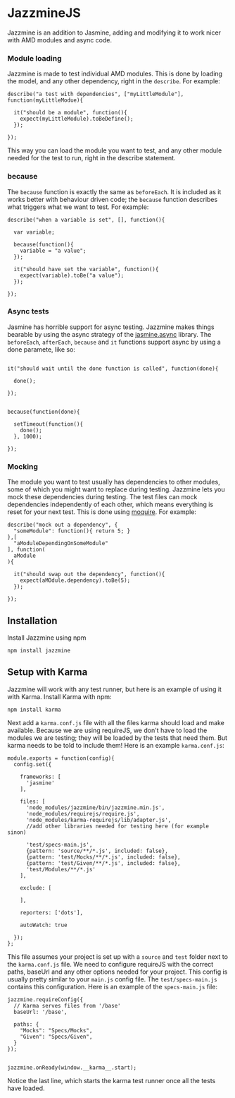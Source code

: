 # JazzmineJS

Jazzmine is an addition to Jasmine, adding and modifying it to work nicer with AMD modules and async code. 

### Module loading

Jazzmine is made to test individual AMD modules. This is done by loading the model, and any other dependency, right in the `describe`. For example:

```
describe("a test with dependencies", ["myLittleModule"], function(myLittleModue){
  
  it("should be a module", function(){
    expect(myLittleModule).toBeDefine();
  });

});
```

This way you can load the module you want to test, and any other module needed for the test to run, right in the describe statement. 

### because

The `because` function is exactly the same as `beforeEach`. It is included as it works better with behaviour driven code; the `because` function describes what triggers what we want to test. For example:

```
describe("when a variable is set", [], function(){
  
  var variable;

  because(function(){
    variable = "a value";
  });

  it("should have set the variable", function(){
    expect(variable).toBe("a value");
  });

});
```

### Async tests

Jasmine has horrible support for async testing. Jazzmine makes things bearable by using the async strategy of the [jasmine.async](https://github.com/derickbailey/jasmine.async) library. The `beforeEach`, `afterEach`, `because` and `it` functions support async by using a done paramete, like so:

```

it("should wait until the done function is called", function(done){
  
  done();

});


because(function(done){
  
  setTimeout(function(){
    done();
  }, 1000);

});

```

### Mocking

The module you want to test usually has dependencies to other modules, some of which you might want to replace during testing. Jazzmine lets you mock these dependencies during testing. The test files can mock dependencies independently of each other, which means everything is reset for your next test. This is done using [moquire](https://github.com/mariusGundersen/Moquire). For example:

```
describe("mock out a dependency", {
  "someModule": function(){ return 5; }
},[
  "aModuleDependingOnSomeModule"
], function(
  aModule
){
    
  it("should swap out the dependency", function(){
    expect(aMOdule.dependency).toBe(5);
  });

});
```

## Installation

Install Jazzmine using npm

```
npm install jazzmine
```

## Setup with Karma

Jazzmine will work with any test runner, but here is an example of using it with Karma. Install Karma with npm:

```
npm install karma
```

Next add a `karma.conf.js` file with all the files karma should load and make available. Because we are using requireJS, we don't have to load the modules we are testing; they will be loaded by the tests that need them. But karma needs to be told to include them! Here is an example `karma.conf.js`:

```
module.exports = function(config){
  config.set({

    frameworks: [
      'jasmine'
    ],

    files: [
      'node_modules/jazzmine/bin/jazzmine.min.js',
      'node_modules/requirejs/require.js',
      'node_modules/karma-requirejs/lib/adapter.js',
      //add other libraries needed for testing here (for example sinon)

      'test/specs-main.js',
      {pattern: 'source/**/*.js', included: false},
      {pattern: 'test/Mocks/**/*.js', included: false},
      {pattern: 'test/Given/**/*.js', included: false},
      'test/Modules/**/*.js'
    ],

    exclude: [

    ],

    reporters: ['dots'],

    autoWatch: true

  });
};
```

This file assumes your project is set up with a `source` and `test` folder next to the `karma.conf.js` file. We need to configure requireJS with the correct paths, baseUrl and any other options needed for your project. This config is usually pretty similar to your `main.js` config file. The `test/specs-main.js` contains this configuration. Here is an example of the `specs-main.js` file:

```
jazzmine.requireConfig({
  // Karma serves files from '/base'
  baseUrl: '/base',

  paths: {
    "Mocks": "Specs/Mocks",
    "Given": "Specs/Given",
  }
});


jazzmine.onReady(window.__karma__.start);
```

Notice the last line, which starts the karma test runner once all the tests have loaded. 
